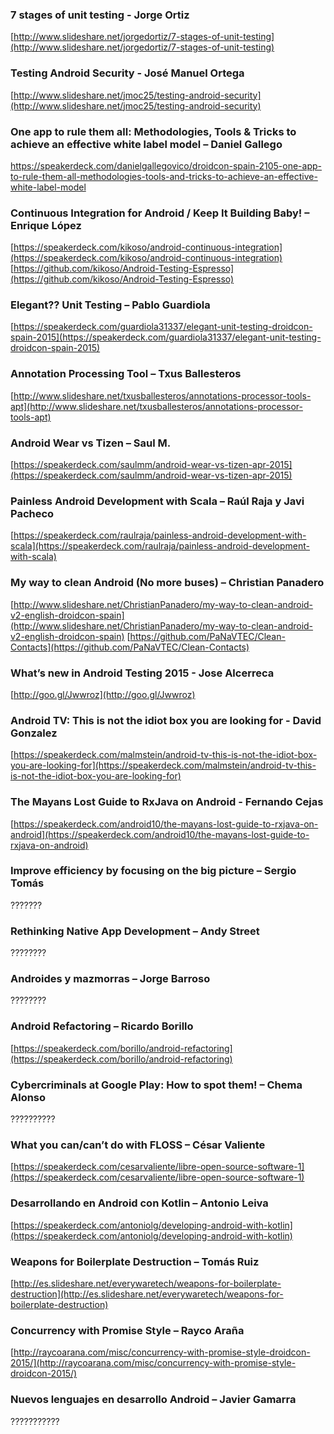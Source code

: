 ### 7 stages of unit testing - Jorge Ortiz
[http://www.slideshare.net/jorgedortiz/7-stages-of-unit-testing](http://www.slideshare.net/jorgedortiz/7-stages-of-unit-testing)

### Testing Android Security - José Manuel Ortega
[http://www.slideshare.net/jmoc25/testing-android-security](http://www.slideshare.net/jmoc25/testing-android-security)

### One app to rule them all: Methodologies, Tools & Tricks to achieve an effective white label model – Daniel Gallego
[https://speakerdeck.com/danielgallegovico/droidcon-spain-2105-one-app-to-rule-them-all-methodologies-tools-and-tricks-to-achieve-an-effective-white-label-model
](https://speakerdeck.com/danielgallegovico/droidcon-spain-2105-one-app-to-rule-them-all-methodologies-tools-and-tricks-to-achieve-an-effective-white-label-model
)
### Continuous Integration for Android / Keep It Building Baby! – Enrique López
[https://speakerdeck.com/kikoso/android-continuous-integration](https://speakerdeck.com/kikoso/android-continuous-integration)
[https://github.com/kikoso/Android-Testing-Espresso](https://github.com/kikoso/Android-Testing-Espresso)

### Elegant?? Unit Testing – Pablo Guardiola
[https://speakerdeck.com/guardiola31337/elegant-unit-testing-droidcon-spain-2015](https://speakerdeck.com/guardiola31337/elegant-unit-testing-droidcon-spain-2015)

### Annotation Processing Tool – Txus Ballesteros
[http://www.slideshare.net/txusballesteros/annotations-processor-tools-apt](http://www.slideshare.net/txusballesteros/annotations-processor-tools-apt)

### Android Wear vs Tizen – Saul M.
[https://speakerdeck.com/saulmm/android-wear-vs-tizen-apr-2015](https://speakerdeck.com/saulmm/android-wear-vs-tizen-apr-2015)

### Painless Android Development with Scala – Raúl Raja y Javi Pacheco
[https://speakerdeck.com/raulraja/painless-android-development-with-scala](https://speakerdeck.com/raulraja/painless-android-development-with-scala)

### My way to clean Android (No more buses) – Christian Panadero
[http://www.slideshare.net/ChristianPanadero/my-way-to-clean-android-v2-english-droidcon-spain](http://www.slideshare.net/ChristianPanadero/my-way-to-clean-android-v2-english-droidcon-spain)
[https://github.com/PaNaVTEC/Clean-Contacts](https://github.com/PaNaVTEC/Clean-Contacts)

### What’s new in Android Testing 2015 - Jose Alcerreca
[http://goo.gl/Jwwroz](http://goo.gl/Jwwroz)

### Android TV: This is not the idiot box you are looking for - David Gonzalez
[https://speakerdeck.com/malmstein/android-tv-this-is-not-the-idiot-box-you-are-looking-for](https://speakerdeck.com/malmstein/android-tv-this-is-not-the-idiot-box-you-are-looking-for)

### The Mayans Lost Guide to RxJava on Android - Fernando Cejas
[https://speakerdeck.com/android10/the-mayans-lost-guide-to-rxjava-on-android](https://speakerdeck.com/android10/the-mayans-lost-guide-to-rxjava-on-android)

### Improve efficiency by focusing on the big picture – Sergio Tomás
???????

### Rethinking Native App Development – Andy Street
????????

### Androides y mazmorras – Jorge Barroso
????????

### Android Refactoring – Ricardo Borillo
[https://speakerdeck.com/borillo/android-refactoring](https://speakerdeck.com/borillo/android-refactoring)

### Cybercriminals at Google Play: How to spot them! – Chema Alonso
??????????

### What you can/can’t do with FLOSS – César Valiente
[https://speakerdeck.com/cesarvaliente/libre-open-source-software-1](https://speakerdeck.com/cesarvaliente/libre-open-source-software-1)

### Desarrollando en Android con Kotlin – Antonio Leiva
[https://speakerdeck.com/antoniolg/developing-android-with-kotlin](https://speakerdeck.com/antoniolg/developing-android-with-kotlin)

### Weapons for Boilerplate Destruction – Tomás Ruiz
[http://es.slideshare.net/everywaretech/weapons-for-boilerplate-destruction](http://es.slideshare.net/everywaretech/weapons-for-boilerplate-destruction)

### Concurrency with Promise Style – Rayco Araña
[http://raycoarana.com/misc/concurrency-with-promise-style-droidcon-2015/](http://raycoarana.com/misc/concurrency-with-promise-style-droidcon-2015/)

### Nuevos lenguajes en desarrollo Android – Javier Gamarra
???????????

